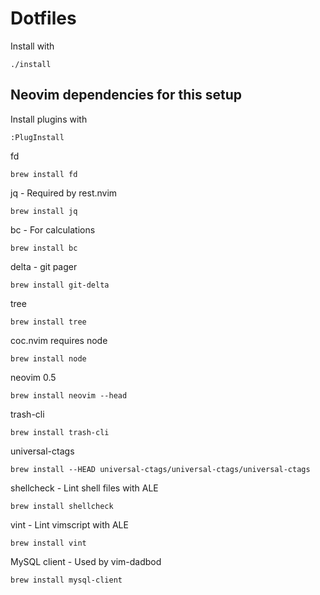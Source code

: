 # Dotfiles

Install with

	./install

## Neovim dependencies for this setup

Install plugins with

	:PlugInstall

fd

	brew install fd

jq - Required by rest.nvim

	brew install jq

bc - For calculations

	brew install bc

delta - git pager

	brew install git-delta

tree

	brew install tree

coc.nvim requires node

	brew install node

neovim 0.5

	brew install neovim --head

trash-cli

	brew install trash-cli

universal-ctags

	brew install --HEAD universal-ctags/universal-ctags/universal-ctags

shellcheck - Lint shell files with ALE

	brew install shellcheck

vint - Lint vimscript with ALE

	brew install vint

MySQL client - Used by vim-dadbod

	brew install mysql-client
